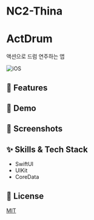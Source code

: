# NC2-Thina

# ActDrum
액션으로 드럼 연주하는 앱

![iOS](https://img.shields.io/badge/Swift-iOS-51a9e8?logo=Swift)

## :pushpin: Features

## :triangular_flag_on_post: Demo

## :green_heart: Screenshots

## :sparkles: Skills & Tech Stack
- SwiftUI
- UIKit
- CoreData

## :lock_with_ink_pen: License
[MIT](https://choosealicense.com/licenses/mit/)
